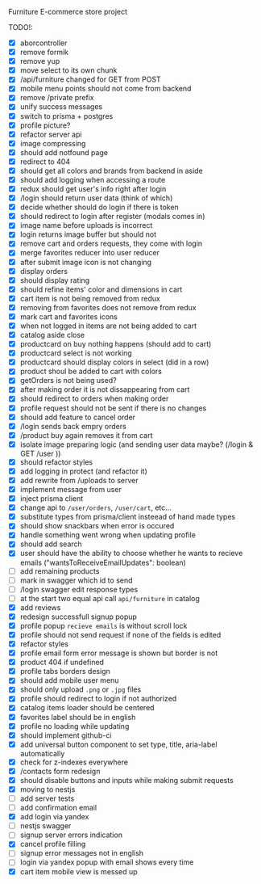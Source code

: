 Furniture E-commerce store project

TODO!: 
- [x] aborcontroller    
- [x] remove formik    
- [x] remove yup    
- [x] move select to its own chunk    
- [x] /api/furniture changed for GET from POST    
- [x] mobile  menu points should not come from backend  
- [x] remove /private prefix     
- [x] unify success messages    
- [x] switch to prisma + postgres    
- [x] profile picture?    
- [x] refactor server api    
- [x] image compressing    
- [x] should add notfound page    
- [x] redirect to 404    
- [x] should get all colors and brands from backend in aside    
- [x] should add logging when accessing a route  
- [x] redux should get user's info right after login    
- [x] /login should return user data (think of which)    
- [x] decide whether should do login if there is token    
- [x] should redirect to login after register (modals comes in)    
- [x] image name before uploads is incorrect
- [x] login returns image buffer but should not
- [x] remove cart and orders requests, they come with login
- [x] merge favorites reducer into user reducer
- [x] after submit image icon is not changing
- [x] display orders
- [x] should display rating
- [x] should refine items' color and dimensions in cart
- [x] cart item is not being removed from redux
- [x] removing from favorites does not remove from redux
- [x] mark cart and favorites icons
- [x] when not logged in items are not being added to cart 
- [x] catalog aside close
- [x] productcard on buy nothing happens (should add to cart) 
- [x] productcard select is not working
- [x] productcard should display colors in select (did in a row)
- [x] product shoul be added to cart with colors
- [x] getOrders is not being used?
- [x] after making order it is not dissappearing from cart
- [x] should redirect to orders when making order
- [x] profile request should not be sent if there is no changes
- [x] should add feature to cancel order
- [x] /login sends back empry orders
- [x] /product buy again removes it from cart 
- [x] isolate image preparing logic (and sending user data maybe? (/login & GET /user ))
- [x] should refactor styles
- [x] add logging in protect (and refactor it)
- [x] add rewrite from /uploads to server
- [x] implement message from user
- [x] inject prisma client
- [x] change api to `/user/orders`, `/user/cart`, etc...
- [x] substitute types from prisma/client insteead of hand made types
- [x] should show snackbars when error is occured
- [x] handle something went wrong when updating profile
- [x] should add search     
- [x] user should have the ability to choose whether he wants to recieve emails	("wantsToReceiveEmailUpdates": boolean)
- [ ] add remaining products    
- [ ] mark in swagger which id to send
- [ ] /login swagger edit response types 
- [ ] at the start two equal api call `api/furniture` in catalog
- [x] add reviews  
- [x] redesign successfull signup popup   
- [x] profile popup `recieve emails` is without scroll lock  
- [x] profile should not send request if none of the fields is edited  
- [x] refactor styles    
- [x] profile email form error message is shown but border is not  
- [x] product 404 if undefined  
- [x] profile tabs borders design    
- [x] should add mobile user menu   
- [x] should only upload `.png` or `.jpg` files    
- [x] profile should redirect to login if not authorized  
- [x] catalog items loader should be centered
- [x] favorites label should be in english  
- [x] profile no loading while updating   
- [x] should implement github-ci    
- [x] add universal button component to set type, title, aria-label automatically
- [x] check for z-indexes everywhere
- [x] /contacts form redesign
- [x] should disable buttons and inputs while making submit requests
- [x] moving to nestjs   
- [ ] add server tests  
- [ ] add confirmation email
- [x] add login via yandex
- [ ] nestjs swagger  
- [ ] signup server errors indication
- [x] cancel profile filling
- [ ] signup error messages not in english  
- [ ] login via yandex popup with email shows every time  
- [x] cart item mobile view is messed up  